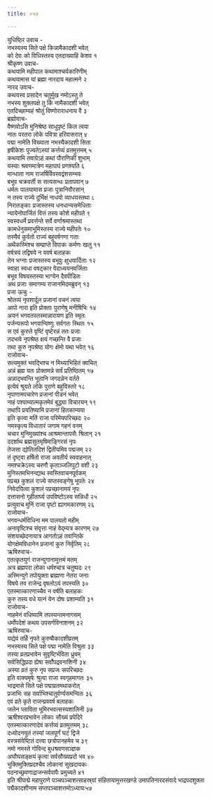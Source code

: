 ```yaml
---
title: ०५७

---
```

युधिष्ठिर उवाच -  
नभस्यस्य सिते पक्षे किन्नामैकादशी भवेत्  
को देवः को विधिस्तस्य एतदाख्याहि केशव १  
श्रीकृष्ण उवाच-  
कथयामि महीपाल कथामाश्चर्यकारिणीम्  
कथयामास यां ब्रह्मा नारदाय महात्मने २  
नारद उवाच-  
कथयस्व प्रसादेन चतुर्मुख नमोऽस्तु ते  
नभस्य शुक्लपक्षे तु किं नामैकादशी भवेत्  
एतदिच्छाम्यहं श्रोतुं विष्णोराराधनाय वै ३  
ब्रह्मोवाच-  
वैष्णवोऽसि मुनिश्रेष्ठ साधुपृष्टं किल त्वया  
नातः परतरा लोके पवित्रा हरिवासरात् ४  
पद्मा नामेति विख्याता नभस्यैकादशी सिता  
हृषीकेशः पूज्यतेऽस्यां कर्त्तव्यं व्रतमुत्तमम् ५  
कथयामि तवाग्रेऽहं कथां पौराणिकीं शुभाम्  
यस्याः श्रवणमात्रेण महापापं प्रणश्यति ६  
मान्धाता नाम राजर्षिर्विवस्वद्वंशसम्भवः  
बभूव चक्रवर्ती स सत्यसन्धः प्रतापवान् ७  
धर्मतः पालयामास प्रजाः पुत्रानिवौरसान्  
न तस्य राज्ये दुर्भिक्षं नाधयो व्याधयस्तथा ८  
निरातङ्काः प्रजास्तस्य धनधान्यसमेधिताः  
न्यायेनोपार्जितं वित्तं तस्य कोशे महीपते ९  
स्वस्वधर्मे प्रवर्त्तन्ते सर्वे वर्णाश्रमास्तथा  
कामधेनुसमाभूमिस्तस्य राज्ये महीपतेः १०  
तस्यैवं कुर्वतो राज्यं बहुवर्षगणा गताः  
अथैकस्मिंश्च सम्प्राप्ते विपाकः कर्मणः खलु ११  
वर्षत्रयं तद्विषये न ववर्ष बलाहकः  
तेन भग्नाः प्रजास्तस्य बभूवुः क्षुधयार्दिताः १२  
स्वाहा स्वधा वषट्कार वेदाध्ययनवर्जिताः  
बभूव विषयस्तस्या भाग्येन दैवपीडितः  
अथ प्रजाः समागम्य राजानमिदमब्रुवन् १३  
प्रजा ऊचुः -  
श्रोतव्यं नृपशार्दूल प्रजानां वचनं त्वया  
आपो नारा इति प्रोक्ताः पुराणेषु मनीषिभिः १४  
अयनं भगवतस्तस्मान्नारायण इति स्मृतः  
पर्जन्यरूपो भगवान्विष्णुः सर्वगतः स्थितः १५  
स एवं कुरुते वृष्टिं वृष्टेरन्नं ततः प्रजाः  
तदभावे नृपश्रेष्ठ क्षयं गच्छन्ति वै प्रजाः  
तथा कुरु नृपश्रेष्ठ योगः क्षेमो यथा भवेत् १६  
राजोवाच-  
सत्यमुक्तं भवद्भिश्च न मिथ्याभिहितं क्वचित्  
अन्नं ब्रह्म यतः प्रोक्तमन्ने सर्वं प्रतिष्ठितम् १७  
अन्नाद्भवन्ति भूतानि जगदन्नेन वर्तते  
इत्येवं श्रूयते लोके पुराणे बहुविस्तरे १८  
नृपाणामपचारेण प्रजानां पीडनं भवेत्  
नाहं पश्याम्यात्मकृतमेवं बुद्ध्या विचारयन् १९  
तथापि प्रयतिष्यामि प्रजानां हितकाम्यया  
इति कृत्वा मतिं राजा परिमेयपरिच्छदः २०  
नमस्कृत्य विधातारं जगाम गहनं वनम्  
चचार मुनिमुख्यांश्च आश्रमान्तापसैः श्रितान् २१  
ददर्शाथ ब्रह्मसुतमृषिमाङ्गिरसं नृपः  
तेजसा द्योतितदिशं द्वितीयमिव पद्मजम् २२  
तं दृष्ट्वा हर्षितो राजा अवतीर्य स्ववाहनात्  
नमश्चक्रेऽस्य चरणौ कृताञ्जलिपुटो वशी २३  
मुनिस्तमभिनन्द्याथ स्वस्तिवाचनपूर्वकम्  
पप्रच्छ कुशलं राज्ये सप्तस्वङ्गेषु भूपतेः २४  
निवेदयित्वा कुशलं पप्रच्छानामयं नृपः  
दत्तासनो गृहीतार्घ्य उपविष्टोऽस्य सन्निधौ २५  
प्रत्युवाच मुनिं राजा पृष्टो ह्यागमकारणम् २६  
राजोवाच-  
भगवन्धर्मविधिना मम पालयतो महीम्  
अनावृष्टिश्च संवृत्ता नाहं वेद्म्यत्र कारणम् २७  
संशयच्छेदनायात्र आगतोऽहं तवान्तिके  
योगक्षेमविधानेन प्रजानां कुरु निर्वृतिम् २८  
ऋषिरुवाच-  
एतत्कृतयुगं राजन्युगानामुत्तमं मतम्  
अत्र ब्रह्मपरा लोका धर्मश्चात्र चतुष्पदः २९  
अस्मिन्युगे तपोयुक्ता ब्राह्मणा नेतरा जनाः  
विषये तव राजेन्द्र वृषलोऽयं तपस्यति ३०  
एतस्मात्कारणाच्चैव न वर्षति बलाहकः  
कुरु तस्य वधे यत्नं येन दोषः प्रशाम्यति ३१  
राजोवाच-  
नाहमेनं वधिष्यामि तपस्यन्तमनागसम्  
धर्मोपदेशं कथय उपसर्गविनाशनम् ३२  
ऋषिरुवाच-  
यद्येवं तर्हि नृपते कुरुष्वैकादशीव्रतम्  
नभस्यस्य सिते पक्षे पद्मा नामेति विश्रुता ३३  
तस्या व्रतप्रभावेन सुवृष्टिर्भविता ध्रुवम्  
सर्वसिद्धिप्रदा ह्येषा सर्वोपद्रवनाशिनी ३४  
अस्या व्रतं कुरु नृप सप्रजः सपरिच्छदः  
इति वाक्यमृषेः श्रुत्वा राजा स्वगृहमागतः ३५  
भाद्रमासे सिते पक्षे पद्माव्रतमथाकरोत्  
प्रजाभिः सह सर्वाभिश्चातुर्वर्ण्यसमन्वितः ३६  
एवं व्रते कृते राजन्प्रववर्ष बलाहकः  
जलेन प्लाविता भूमिरभवत्सस्यशालिनी ३७  
ऋषीश्वरप्रभावेन लोकाः सौख्यं प्रपेदिरे  
एतस्मात्कारणादेवं कर्त्तव्यं व्रतमुत्तमम् ३८  
दध्योदनयुतं तस्यां जलपूर्णं घटं द्विजे  
वस्त्रसंवेष्टितं दत्त्वा छत्रोपानहमेव च ३९  
नमो नमस्ते गोविन्द बुधश्रवणसञ्ज्ञक  
अघौघसङ्क्षयं कृत्वा सर्वसौख्यप्रदो भव ४०  
भुक्तिमुक्तिप्रदश्चैव लोकानां सुखदायकः  
पठनाच्छ्रवणाद्राजन्सर्वपापैः प्रमुच्यते ४१  
इति श्रीपाद्मे महापुराणे पञ्चपञ्चाशत्साहस्र्यां संहितायामुत्तरखण्डे उमापतिनारदसंवादे भाद्रपदशुक्ला पद्मैकादशीनाम सप्तपञ्चाशत्तमोऽध्यायः५७